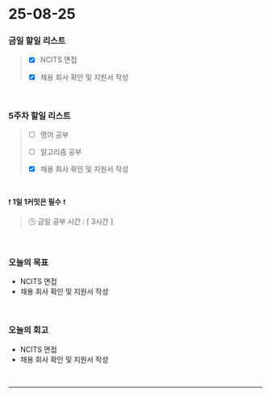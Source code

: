 # 25-08-25

### 금일 할일 리스트
> - [x] NCITS 면접
>
> - [x] 채용 회사 확인 및 지원서 작성

<br/>

### 5주차 할일 리스트
> - [ ] 영어 공부
>
> - [ ] 알고리즘 공부
>
> - [x] 채용 회사 확인 및 지원서 작성

<br/>

❗ **1일 1커밋은 필수** ❗

> 🕒 금일 공부 시간 : [ 3시간 ]

<br/>

### 오늘의 목표
- NCITS 면접
- 채용 회사 확인 및 지원서 작성

<br>

### 오늘의 회고
- NCITS 면접
- 채용 회사 확인 및 지원서 작성


<br/>

---
